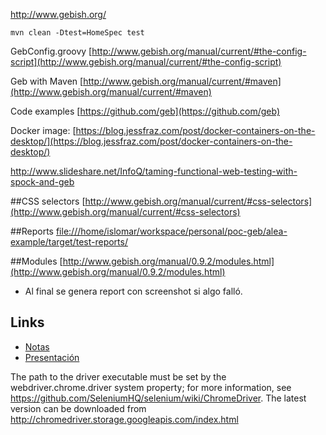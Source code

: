 http://www.gebish.org/

`mvn clean -Dtest=HomeSpec test`

GebConfig.groovy
[http://www.gebish.org/manual/current/#the-config-script](http://www.gebish.org/manual/current/#the-config-script)

Geb with Maven
[http://www.gebish.org/manual/current/#maven](http://www.gebish.org/manual/current/#maven)

Code examples
[https://github.com/geb](https://github.com/geb)

Docker image:
[https://blog.jessfraz.com/post/docker-containers-on-the-desktop/](https://blog.jessfraz.com/post/docker-containers-on-the-desktop/)

http://www.slideshare.net/InfoQ/taming-functional-web-testing-with-spock-and-geb

##CSS selectors
[http://www.gebish.org/manual/current/#css-selectors](http://www.gebish.org/manual/current/#css-selectors)

##Reports
[file:///home/islomar/workspace/personal/poc-geb/alea-example/target/test-reports/](file:///home/islomar/workspace/personal/poc-geb/alea-example/target/test-reports/)

##Modules
[http://www.gebish.org/manual/0.9.2/modules.html](http://www.gebish.org/manual/0.9.2/modules.html)

* Al final se genera report con screenshot si algo falló.

## Links
* [Notas](https://docs.google.com/document/d/1PGVQDUitC4kVNhcDsxy8Fq8v6rEtZjzbbEqMepDzzIw/edit)
* [Presentación](httpohttps://docs.google.com/document/d/1PGVQDUitC4kVNhcDsxy8Fq8v6rEtZjzbbEqMepDzzIw/edittass://docs.google.com/presentation/d/1MDHD69vf9NBLH7xP07TdEc1-jwVH-x-tSMad1urMB7g/edit#slide=id.p)




The path to the driver executable must be set by the webdriver.chrome.driver system property; 
for more information, see https://github.com/SeleniumHQ/selenium/wiki/ChromeDriver. 
The latest version can be downloaded from http://chromedriver.storage.googleapis.com/index.html
